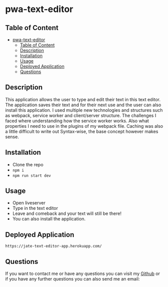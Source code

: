 # pwa-text-editor



## Table of Content 
- [pwa-text-editor](#pwa-text-editor)
  - [Table of Content](#table-of-content)
  - [Description](#description)
  - [Installation](#installation)
  - [Usage](#usage)
  - [Deployed Application](#deployed-application)
  - [Questions](#questions)

## Description
This application allows the user to type and edit their text in this text editor. The application saves their text and for their next use and the user can also install this application. I used multiple new technologies and structures such as webpack, service worker and client/server structure. The challenges I faced where understanding how the service worker works. Also what properties I need to use in the plugins of my webpack file. Caching was also a little difficult to write out Syntax-wise, the base concept however makes sense. 

## Installation
- Clone the repo
- `npm i` 
- `npm run start dev` 

## Usage
- Open liveserver
- Type in the text editor 
- Leave and comeback and your text will still be there!
- You can also install the application. 

## Deployed Application

`https://jate-text-editor-app.herokuapp.com/`

## Questions
If you want to contact me or have any questions you can visit my [Github](https://github.com/)
or if you have any further questions you can also send me an email: 
